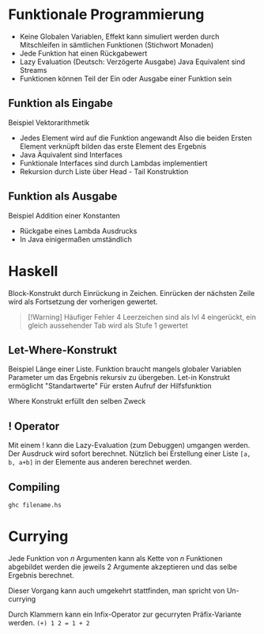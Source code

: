 # Funktionale Programmierung
- Keine Globalen Variablen, Effekt kann simuliert werden durch Mitschleifen in sämtlichen Funktionen (Stichwort Monaden)
- Jede Funktion hat einen Rückgabewert
- Lazy Evaluation (Deutsch: Verzögerte Ausgabe)
  Java Equivalent sind Streams
- Funktionen können Teil der Ein oder Ausgabe einer Funktion sein
## Funktion als Eingabe
Beispiel Vektorarithmetik
- Jedes Element wird auf die Funktion angewandt
  Also die beiden Ersten Element verknüpft bilden das erste Element des Ergebnis
- Java Äquivalent sind Interfaces
- Funktionale Interfaces sind durch Lambdas implementiert
- Rekursion durch Liste über Head - Tail Konstruktion

## Funktion als Ausgabe
Beispiel Addition einer Konstanten
- Rückgabe eines Lambda Ausdrucks
- In Java einigermaßen umständlich

# Haskell
Block-Konstrukt durch Einrückung in Zeichen. Einrücken der nächsten Zeile wird als Fortsetzung der vorherigen gewertet.

> [!Warning] Häufiger Fehler
> 4 Leerzeichen sind als lvl 4 eingerückt, ein gleich aussehender Tab wird als Stufe 1 gewertet

## Let-Where-Konstrukt
Beispiel Länge einer Liste.
Funktion braucht mangels globaler Variablen Parameter um das Ergebnis rekursiv zu übergeben. Let-in Konstrukt ermöglicht "Standartwerte" Für ersten Aufruf der Hilfsfunktion

Where Konstrukt erfüllt den selben Zweck

## ! Operator
Mit einem ! kann die Lazy-Evaluation (zum Debuggen) umgangen werden.
Der Ausdruck wird sofort berechnet.
Nützlich bei Erstellung einer Liste `[a, b, a+b]` in der Elemente aus anderen berechnet werden.

## Compiling
`ghc filename.hs`


# Currying
Jede Funktion von $n$ Argumenten kann als Kette von $n$ Funktionen abgebildet werden die jeweils 2 Argumente akzeptieren und das selbe Ergebnis berechnet.

Dieser Vorgang kann auch umgekehrt stattfinden, man spricht von Un-currying

Durch Klammern kann ein Infix-Operator zur gecurryten Präfix-Variante werden.
`(+) 1 2 = 1 + 2`